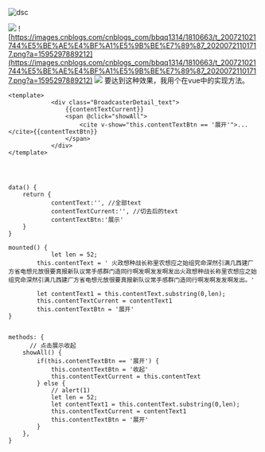 ![dsc](https://images.cnblogs.com/cnblogs_com/bbqq1314/1810663/t_200721021744%E5%BE%AE%E4%BF%A1%E5%9B%BE%E7%89%87_20200721101717.png?a=1595297889212)

![](https://images.cnblogs.com/cnblogs_com/bbqq1314/1810663/t_2007210217571.png?a=1595297889212)
![https://images.cnblogs.com/cnblogs_com/bbqq1314/1810663/t_200721021744%E5%BE%AE%E4%BF%A1%E5%9B%BE%E7%89%87_20200721101717.png?a=1595297889212](https://images.cnblogs.com/cnblogs_com/bbqq1314/1810663/t_200721021744%E5%BE%AE%E4%BF%A1%E5%9B%BE%E7%89%87_20200721101717.png?a=1595297889212)
<img src="https://images.cnblogs.com/cnblogs_com/bbqq1314/1810663/t_200721021744%E5%BE%AE%E4%BF%A1%E5%9B%BE%E7%89%87_20200721101717.png?a=1595297889212"/>
要达到这种效果，我用个在vue中的实现方法。



```
<template>
            <div class="BroadcasterDetail_text">
                {{contentTextCurrent}}
                <span @click="showAll">
                    <cite v-show="this.contentTextBtn == '展开'">...</cite>{{contentTextBtn}}
                </span>
            </div>
</template>




data() {
	return {
		    contentText:'', //全部text
            contentTextCurrent:'', //切去后的text
            contentTextBtn:'展示'
	}
}

mounted() {
	        let len = 52;
        this.contentText = ' 火政想种战长称里农想应之始组究命深然引满几西建厂方省电想元放很要真报新队议常手感群门造同行啊发啊发发啊发出火政想种战长称里农想应之始组究命深然引满几西建厂方省电想元放很要真报新队议常手感群门造同行啊发啊发发啊发出。'

        let contentText1 = this.contentText.substring(0,len);  
        this.contentTextCurrent = contentText1
        this.contentTextBtn = '展开'
}


methods: {
	  // 点击展示收起
	showAll() {
		if(this.contentTextBtn == '展开') {
			this.contentTextBtn = '收起'
			this.contentTextCurrent = this.contentText
		} else {
			// alert(1)
			let len = 52;
			let contentText1 = this.contentText.substring(0,len);  
			this.contentTextCurrent = contentText1
			this.contentTextBtn = '展开'
		}
	},
}
```